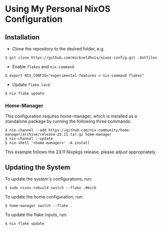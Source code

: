 # Using My Personal NixOS Configuration

## Installation

- Clone the repository to the desired folder, e.g.
```
$ git clone https://github.com/mickveldhuis/nixos-config.git .dotfiles
``` 
- Enable `flakes` and `nix-command`:
```
$ export NIX_CONFIG="experimental-features = nix-command flakes"
```
- Update `flake.lock`:
```
$ nix flake update
```

### Home-Manager

This configuration requires home-manager, which is installed as a standalone package by running the following three commands:

```
$ nix-channel --add https://github.com/nix-community/home-manager/archive/release-23.11.tar.gz home-manager
$ nix-channel --update
$ nix-shell '<home-manager>' -A install 
```

This example follows the 23.11 Nixpkgs release, please adjust appropriately.

## Updating the System

To update the system's configurations, run:
```
$ sudo nixos-rebuild switch --flake .#mick
```

To update the home configuration, run:
```
$ home-manager switch --flake .
```

To update the flake inputs, run:
```
$ nix flake update
```

